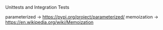 Unittests and Integration Tests

parameterized -> https://pypi.org/project/parameterized/ 
memoization -> https://en.wikipedia.org/wiki/Memoization 
